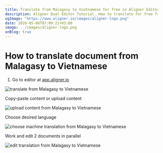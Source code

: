 ```yaml
---
title: Translate from Malagasy to Vietnamese for free in Aligner Editor
description: Aligner Dual Editor Tutorial. How to translate for free from Malagasy to Vietnamese. Aligner is multilingual document management platform. 
ogImage: "https://www.aligner.io/images/aligner-logo.png"
date: 2020-05-06T07:09:21+03:00
image: ../images/aligner-logo.png
onBlog: true
---
```


# How to translate document from Malagasy to Vietnamese

1. Go to editor at [app.aligner.io](https://app.aligner.io "Aligner App web page")

![translate from Malagasy to Vietnamese](../aligner-blank-editor.png "translate from Malagasy to Vietnamese")

Copy-paste content or upload content

![upload content from Malagasy to Vietnamese](../aligner-uploaded-document.png "upload content from Malagasy to Vietnamese")

Choose desired language

![choose machine translation from Malagasy to Vietnamese](../aligner-language-dropdown.png "choose machine translation from Malagasy to Vietnamese")

Work and edit 2 documents in parallel

![edit translation from Malagasy to Vietnamese](../aligner-double-sitded-editor.png "edit translation from Malagasy to Vietnamese")


